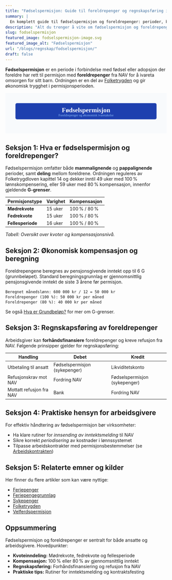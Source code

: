 ```yaml
---
title: "Fødselspermisjon: Guide til foreldrepenger og regnskapsføring i Norge"
summary: |
  En komplett guide til fødselspermisjon og foreldrepenger: perioder, kompensasjon, regnskapsføringsprinsipper og praktiske tips for norske virksomheter.
description: "Alt du trenger å vite om fødselspermisjon og foreldrepenger i Norge. Beregning, regnskapsføring, rettigheter og praktiske råd for arbeidsgivere og foreldre."
slug: fodselspermisjon
featured_image: fodselspermisjon-image.svg
featured_image_alt: "Fødselspermisjon"
url: "/blogs/regnskap/fodselspermisjon/"
draft: false
---
```


**Fødselspermisjon** er en periode i forbindelse med fødsel eller adopsjon der foreldre har rett til permisjon med **foreldrepenger** fra NAV for å ivareta omsorgen for sitt barn. Ordningen er en del av [Folketrygden](/blogs/regnskap/hva-er-folketrygden "Hva er Folketrygden? Struktur og Ytelser") og gir økonomisk trygghet i permisjonsperioden.

![Fødselspermisjon](fodselspermisjon-image.svg)

## Seksjon 1: Hva er fødselspermisjon og foreldrepenger?

Fødselspermisjon omfatter både **mammalignende** og **pappalignende** perioder, samt **deling** mellom foreldrene. Ordningen reguleres av Folketrygdloven kapittel 14 og dekker inntil 49 uker med 100 % lønnskompensering, eller 59 uker med 80 % kompensasjon, innenfor gjeldende **G-grenser**.

| Permisjonstype         | Varighet            | Kompensasjon       |
|------------------------|---------------------|--------------------|
| **Mødrekvote**         | 15 uker             | 100 % / 80 %       |
| **Fedrekvote**         | 15 uker             | 100 % / 80 %       |
| **Fellesperiode**      | 16 uker             | 100 % / 80 %       |

*Tabell: Oversikt over kvoter og kompensasjonsnivå.*

## Seksjon 2: Økonomisk kompensasjon og beregning

Foreldrepengene beregnes av pensjonsgivende inntekt opp til 6 G (grunnbeløpet). Standard beregningsgrunnlag er gjennomsnittlig pensjonsgivende inntekt de siste 3 årene før permisjon.

```text
Beregnet månedslønn: 600 000 kr / 12 = 50 000 kr
Foreldrepenger (100 %): 50 000 kr per måned
Foreldrepenger (80 %): 40 000 kr per måned
```

Se også [Hva er Grundbeløp?](/blogs/regnskap/hva-er-grunnbelop "Hva er Grunnbeløp? Struktur og Roller i Trygdesystemet") for mer om G-grenser.

## Seksjon 3: Regnskapsføring av foreldrepenger

Arbeidsgiver kan **forhåndsfinansiere** foreldrepenger og kreve refusjon fra NAV. Følgende prinsipper gjelder for regnskapsføring:

| Handling                      | Debet                           | Kredit                         |
|-------------------------------|---------------------------------|--------------------------------|
| Utbetaling til ansatt         | Fødselspermisjon (sykepenger)   | Likviditetskonto               |
| Refusjonskrav mot NAV         | Fordring NAV                    | Fødselspermisjon (sykepenger)  |
| Mottatt refusjon fra NAV      | Bank                            | Fordring NAV                   |


## Seksjon 4: Praktiske hensyn for arbeidsgivere

For effektiv håndtering av fødselspermisjon bør virksomheter:

* Ha klare rutiner for _innsending av inntektsmelding_ til NAV
* Sikre korrekt _periodisering_ av kostnader i lønnssystemet
* Tilpasse arbeidskontrakter med permisjonsbestemmelser (se [Arbeidskontrakten](/blogs/regnskap/arbeidskontrakten "Arbeidskontrakten – Roller og Ansvar i Norsk Arbeidsliv og Regnskap"))

## Seksjon 5: Relaterte emner og kilder

Her finner du flere artikler som kan være nyttige:

* [Feriepenger](/blogs/regnskap/hva-er-feriepenger "Hva er Feriepenger? Komplett Guide til Beregning og Regnskapsføring")
* [Feriepengegrunnlag](/blogs/regnskap/feriepengegrunnlag "Feriepengegrunnlag: Grunnlag for beregning av feriepenger i Norge")
* [Sykepenger](/blogs/regnskap/hva-er-sykepenger "Hva er Sykepenger? Arbeidsgiverperiode, NAV-refusjon og Regnskapsføring")
* [Folketrygden](/blogs/regnskap/hva-er-folketrygden "Hva er Folketrygden? Struktur og Ytelser")
* [Velferdspermisjon](/blogs/regnskap/velferdspermisjon "Velferdspermisjon – Rettigheter, Regnskapsføring og Skattemessig Behandling")

## Oppsummering

Fødselspermisjon og foreldrepenger er sentralt for både ansatte og arbeidsgivere. Hovedpunkter:

* **Kvoteinndeling:** Mødrekvote, fedrekvote og fellesperiode
* **Kompensasjon:** 100 % eller 80 % av gjennomsnittlig inntekt
* **Regnskapsføring:** Forhåndsfinansiering og refusjon fra NAV
* **Praktiske tips:** Rutiner for inntektsmelding og kontraktsfesting
